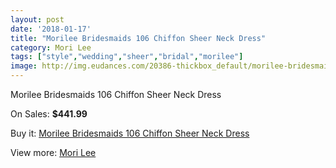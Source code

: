 ```yaml
---
layout: post
date: '2018-01-17'
title: "Morilee Bridesmaids 106 Chiffon Sheer Neck Dress"
category: Mori Lee
tags: ["style","wedding","sheer","bridal","morilee"]
image: http://img.eudances.com/20386-thickbox_default/morilee-bridesmaids-106-chiffon-sheer-neck-dress.jpg
---
```

Morilee Bridesmaids 106 Chiffon Sheer Neck Dress

On Sales: **$441.99**
<a href="https://www.eudances.com/en/mori-lee/6116-morilee-bridesmaids-106-chiffon-sheer-neck-dress.html"><amp-img layout="responsive" width="600" height="600" src="//img.eudances.com/20386-thickbox_default/morilee-bridesmaids-106-chiffon-sheer-neck-dress.jpg" alt="Morilee Bridesmaids 106 Chiffon Sheer Neck Dress 0" /></a>
<a href="https://www.eudances.com/en/mori-lee/6116-morilee-bridesmaids-106-chiffon-sheer-neck-dress.html"><amp-img layout="responsive" width="600" height="600" src="//img.eudances.com/20387-thickbox_default/morilee-bridesmaids-106-chiffon-sheer-neck-dress.jpg" alt="Morilee Bridesmaids 106 Chiffon Sheer Neck Dress 1" /></a>

Buy it: [Morilee Bridesmaids 106 Chiffon Sheer Neck Dress](https://www.eudances.com/en/mori-lee/6116-morilee-bridesmaids-106-chiffon-sheer-neck-dress.html "Morilee Bridesmaids 106 Chiffon Sheer Neck Dress")

View more: [Mori Lee](https://www.eudances.com/en/65-mori-lee "Mori Lee")
